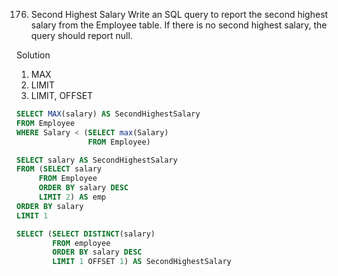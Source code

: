 176. Second Highest Salary
Write an SQL query to report the second highest salary from the Employee table. 
If there is no second highest salary, the query should report null.

Solution
1. MAX
2. LIMIT
3. LIMIT, OFFSET

```sql
SELECT MAX(salary) AS SecondHighestSalary
FROM Employee 
WHERE Salary < (SELECT max(Salary) 
                FROM Employee)

```

```sql
SELECT salary AS SecondHighestSalary
FROM (SELECT salary 
     FROM Employee 
     ORDER BY salary DESC 
     LIMIT 2) AS emp
ORDER BY salary
LIMIT 1
```

```sql
SELECT (SELECT DISTINCT(salary)
        FROM employee
        ORDER BY salary DESC
        LIMIT 1 OFFSET 1) AS SecondHighestSalary
```



